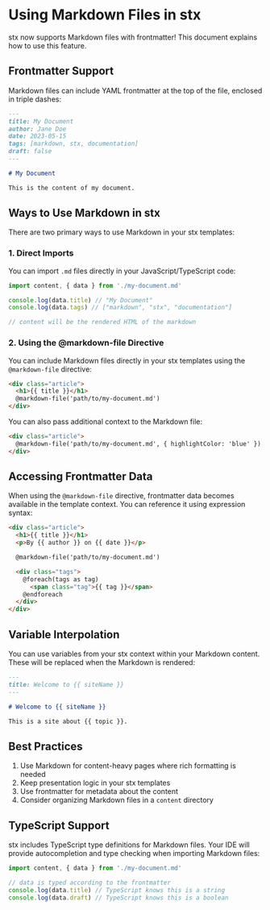# Using Markdown Files in stx

stx now supports Markdown files with frontmatter! This document explains how to use this feature.

## Frontmatter Support

Markdown files can include YAML frontmatter at the top of the file, enclosed in triple dashes:

```markdown
---
title: My Document
author: Jane Doe
date: 2023-05-15
tags: [markdown, stx, documentation]
draft: false
---

# My Document

This is the content of my document.
```

## Ways to Use Markdown in stx

There are two primary ways to use Markdown in your stx templates:

### 1. Direct Imports

You can import `.md` files directly in your JavaScript/TypeScript code:

```javascript
import content, { data } from './my-document.md'

console.log(data.title) // "My Document"
console.log(data.tags) // ["markdown", "stx", "documentation"]

// content will be the rendered HTML of the markdown
```

### 2. Using the @markdown-file Directive

You can include Markdown files directly in your stx templates using the `@markdown-file` directive:

```html
<div class="article">
  <h1>{{ title }}</h1>
  @markdown-file('path/to/my-document.md')
</div>
```

You can also pass additional context to the Markdown file:

```html
<div class="article">
  @markdown-file('path/to/my-document.md', { highlightColor: 'blue' })
</div>
```

## Accessing Frontmatter Data

When using the `@markdown-file` directive, frontmatter data becomes available in the template context. You can reference it using expression syntax:

```html
<div class="article">
  <h1>{{ title }}</h1>
  <p>By {{ author }} on {{ date }}</p>

  @markdown-file('path/to/my-document.md')

  <div class="tags">
    @foreach(tags as tag)
      <span class="tag">{{ tag }}</span>
    @endforeach
  </div>
</div>
```

## Variable Interpolation

You can use variables from your stx context within your Markdown content. These will be replaced when the Markdown is rendered:

```markdown
---
title: Welcome to {{ siteName }}
---

# Welcome to {{ siteName }}

This is a site about {{ topic }}.
```

## Best Practices

1. Use Markdown for content-heavy pages where rich formatting is needed
2. Keep presentation logic in your stx templates
3. Use frontmatter for metadata about the content
4. Consider organizing Markdown files in a `content` directory

## TypeScript Support

stx includes TypeScript type definitions for Markdown files. Your IDE will provide autocompletion and type checking when importing Markdown files:

```typescript
import content, { data } from './my-document.md'

// data is typed according to the frontmatter
console.log(data.title) // TypeScript knows this is a string
console.log(data.draft) // TypeScript knows this is a boolean
```
